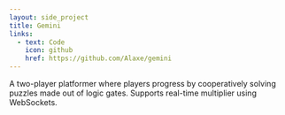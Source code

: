 ```yaml
---
layout: side_project
title: Gemini
links:
  - text: Code
    icon: github
    href: https://github.com/Alaxe/gemini
---
```

A two-player platformer where players progress by cooperatively solving puzzles
made out of logic gates.
Supports real-time multiplier using WebSockets.

